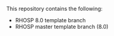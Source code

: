 This repository contains the following:
- RHOSP 8.0 template branch
- RHOSP master template branch (8.0)
